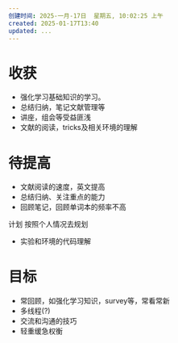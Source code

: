 ```yaml
---
创建时间: 2025-一月-17日  星期五, 10:02:25 上午
created: 2025-01-17T13:40
updated: ...
---
```

# 收获
- 强化学习基础知识的学习。
- 总结归纳，笔记文献管理等
- 讲座，组会等受益匪浅
- 文献的阅读，tricks及相关环境的理解
# 待提高
- 文献阅读的速度，英文提高
- 总结归纳、关注重点的能力
- 回顾笔记，回顾单词本的频率不高

计划
按照个人情况去规划

- 实验和环境的代码理解
# 目标
- 常回顾，如强化学习知识，survey等，常看常新
- 多线程(?)
- 交流和沟通的技巧
- 轻重缓急权衡

